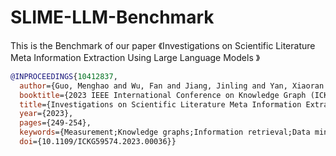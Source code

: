 # SLIME-LLM-Benchmark
This is the Benchmark of our paper 《Investigations on Scientific Literature Meta   Information Extraction Using Large Language  Models 》





```bibtex
@INPROCEEDINGS{10412837,
  author={Guo, Menghao and Wu, Fan and Jiang, Jinling and Yan, Xiaoran and Chen, Guangyong and Li, Wenhui and Zhao, Yunhong and Sun, Zeyi},
  booktitle={2023 IEEE International Conference on Knowledge Graph (ICKG)}, 
  title={Investigations on Scientific Literature Meta Information Extraction Using Large Language Models}, 
  year={2023},
  pages={249-254},
  keywords={Measurement;Knowledge graphs;Information retrieval;Data mining;Task analysis;information extraction;large language model;scientific literature},
  doi={10.1109/ICKG59574.2023.00036}}
```
